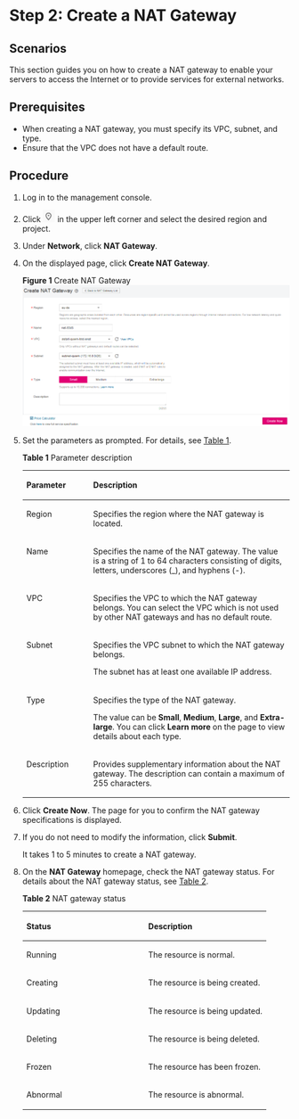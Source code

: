 # Step 2: Create a NAT Gateway<a name="nat_qs_0016"></a>

## Scenarios<a name="nat_qs_0003_section141051954102215"></a>

This section guides you on how to create a NAT gateway to enable your servers to access the Internet or to provide services for external networks.

## **Prerequisites**<a name="nat_qs_0003_section1825861973713"></a>

-   When creating a NAT gateway, you must specify its VPC, subnet, and type.
-   Ensure that the VPC does not have a default route.

## Procedure<a name="nat_qs_0003_section82633199366"></a>

1.  Log in to the management console.
2.  Click  ![](figures/icon-region.png)  in the upper left corner and select the desired region and project.
3.  Under  **Network**, click  **NAT Gateway**.
4.  On the displayed page, click  **Create NAT Gateway**.

    **Figure  1**  Create NAT Gateway<a name="nat_qs_0003_fig1753371912428"></a>  
    ![](figures/create-nat-gateway.png "create-nat-gateway")

5.  Set the parameters as prompted. For details, see  [Table 1](#nat_qs_0003_table27487005195751).

    **Table  1**  Parameter description

    <a name="nat_qs_0003_table27487005195751"></a>
    <table><thead align="left"><tr id="nat_qs_0003_row9940336195751"><th class="cellrowborder" valign="top" width="25%" id="mcps1.2.3.1.1"><p id="nat_qs_0003_p5995559819588"><a name="nat_qs_0003_p5995559819588"></a><a name="nat_qs_0003_p5995559819588"></a><strong id="nat_qs_0003_b24725868162658"><a name="nat_qs_0003_b24725868162658"></a><a name="nat_qs_0003_b24725868162658"></a>Parameter</strong></p>
    </th>
    <th class="cellrowborder" valign="top" width="75%" id="mcps1.2.3.1.2"><p id="nat_qs_0003_p2456526519588"><a name="nat_qs_0003_p2456526519588"></a><a name="nat_qs_0003_p2456526519588"></a>Description</p>
    </th>
    </tr>
    </thead>
    <tbody><tr id="nat_qs_0003_row11053428162048"><td class="cellrowborder" valign="top" width="25%" headers="mcps1.2.3.1.1 "><p id="nat_qs_0003_p22912486162048"><a name="nat_qs_0003_p22912486162048"></a><a name="nat_qs_0003_p22912486162048"></a>Region</p>
    </td>
    <td class="cellrowborder" valign="top" width="75%" headers="mcps1.2.3.1.2 "><p id="nat_qs_0003_p43972101162048"><a name="nat_qs_0003_p43972101162048"></a><a name="nat_qs_0003_p43972101162048"></a>Specifies the region where the NAT gateway is located.</p>
    </td>
    </tr>
    <tr id="nat_qs_0003_row32613315195751"><td class="cellrowborder" valign="top" width="25%" headers="mcps1.2.3.1.1 "><p id="nat_qs_0003_p2832836319588"><a name="nat_qs_0003_p2832836319588"></a><a name="nat_qs_0003_p2832836319588"></a>Name</p>
    </td>
    <td class="cellrowborder" valign="top" width="75%" headers="mcps1.2.3.1.2 "><p id="nat_qs_0003_p1289605119588"><a name="nat_qs_0003_p1289605119588"></a><a name="nat_qs_0003_p1289605119588"></a>Specifies the name of the NAT gateway. The value is a string of 1 to 64 characters consisting of digits, letters, underscores (_), and hyphens (-).</p>
    </td>
    </tr>
    <tr id="nat_qs_0003_row27553870195751"><td class="cellrowborder" valign="top" width="25%" headers="mcps1.2.3.1.1 "><p id="nat_qs_0003_p1464780019588"><a name="nat_qs_0003_p1464780019588"></a><a name="nat_qs_0003_p1464780019588"></a>VPC</p>
    </td>
    <td class="cellrowborder" valign="top" width="75%" headers="mcps1.2.3.1.2 "><p id="nat_qs_0003_p4562116519588"><a name="nat_qs_0003_p4562116519588"></a><a name="nat_qs_0003_p4562116519588"></a>Specifies the VPC to which the NAT gateway belongs. You can select the VPC which is not used by other NAT gateways and has no default route. </p>
    </td>
    </tr>
    <tr id="nat_qs_0003_row47407746195751"><td class="cellrowborder" valign="top" width="25%" headers="mcps1.2.3.1.1 "><p id="nat_qs_0003_p17196519588"><a name="nat_qs_0003_p17196519588"></a><a name="nat_qs_0003_p17196519588"></a>Subnet</p>
    </td>
    <td class="cellrowborder" valign="top" width="75%" headers="mcps1.2.3.1.2 "><p id="nat_qs_0003_p980412105420"><a name="nat_qs_0003_p980412105420"></a><a name="nat_qs_0003_p980412105420"></a>Specifies the VPC subnet to which the NAT gateway belongs.</p>
    <p id="nat_qs_0003_p1392917619588"><a name="nat_qs_0003_p1392917619588"></a><a name="nat_qs_0003_p1392917619588"></a>The subnet has at least one available IP address.</p>
    </td>
    </tr>
    <tr id="nat_qs_0003_row3011590195751"><td class="cellrowborder" valign="top" width="25%" headers="mcps1.2.3.1.1 "><p id="nat_qs_0003_p1770884719588"><a name="nat_qs_0003_p1770884719588"></a><a name="nat_qs_0003_p1770884719588"></a>Type</p>
    </td>
    <td class="cellrowborder" valign="top" width="75%" headers="mcps1.2.3.1.2 "><p id="nat_qs_0003_p156313256519"><a name="nat_qs_0003_p156313256519"></a><a name="nat_qs_0003_p156313256519"></a>Specifies the type of the NAT gateway.</p>
    <p id="nat_qs_0003_p03201316191210"><a name="nat_qs_0003_p03201316191210"></a><a name="nat_qs_0003_p03201316191210"></a>The value can be <strong id="nat_qs_0003_b842352706152120"><a name="nat_qs_0003_b842352706152120"></a><a name="nat_qs_0003_b842352706152120"></a>Small</strong>, <strong id="nat_qs_0003_b842352706152124"><a name="nat_qs_0003_b842352706152124"></a><a name="nat_qs_0003_b842352706152124"></a>Medium</strong>, <strong id="nat_qs_0003_b842352706152128"><a name="nat_qs_0003_b842352706152128"></a><a name="nat_qs_0003_b842352706152128"></a>Large</strong>, and <strong id="nat_qs_0003_b842352706152132"><a name="nat_qs_0003_b842352706152132"></a><a name="nat_qs_0003_b842352706152132"></a>Extra-large</strong>. You can click <strong id="nat_qs_0003_b842352706152252"><a name="nat_qs_0003_b842352706152252"></a><a name="nat_qs_0003_b842352706152252"></a>Learn more</strong> on the page to view details about each type.</p>
    </td>
    </tr>
    <tr id="nat_qs_0003_row2219225792544"><td class="cellrowborder" valign="top" width="25%" headers="mcps1.2.3.1.1 "><p id="nat_qs_0003_p5274235692544"><a name="nat_qs_0003_p5274235692544"></a><a name="nat_qs_0003_p5274235692544"></a>Description</p>
    </td>
    <td class="cellrowborder" valign="top" width="75%" headers="mcps1.2.3.1.2 "><p id="nat_qs_0003_p4427248192544"><a name="nat_qs_0003_p4427248192544"></a><a name="nat_qs_0003_p4427248192544"></a>Provides supplementary information about the NAT gateway. The description can contain a maximum of 255 characters.</p>
    </td>
    </tr>
    </tbody>
    </table>

6.  Click  **Create Now**. The page for you to confirm the NAT gateway specifications is displayed.
7.  If you do not need to modify the information, click  **Submit**.

    It takes 1 to 5 minutes to create a NAT gateway.

8.  On the  **NAT Gateway**  homepage, check the NAT gateway status. For details about the NAT gateway status, see  [Table 2](#nat_qs_0003_table1213025114317).

    **Table  2**  NAT gateway status

    <a name="nat_qs_0003_table1213025114317"></a>
    <table><thead align="left"><tr id="nat_qs_0003_row9131125119310"><th class="cellrowborder" valign="top" width="50%" id="mcps1.2.3.1.1"><p id="nat_qs_0003_p41311951532"><a name="nat_qs_0003_p41311951532"></a><a name="nat_qs_0003_p41311951532"></a><strong id="nat_qs_0003_b8423527062072"><a name="nat_qs_0003_b8423527062072"></a><a name="nat_qs_0003_b8423527062072"></a>Status</strong></p>
    </th>
    <th class="cellrowborder" valign="top" width="50%" id="mcps1.2.3.1.2"><p id="nat_qs_0003_p313185110315"><a name="nat_qs_0003_p313185110315"></a><a name="nat_qs_0003_p313185110315"></a><strong>Description</strong></p>
    </th>
    </tr>
    </thead>
    <tbody><tr id="nat_qs_0003_row1713115114315"><td class="cellrowborder" valign="top" width="50%" headers="mcps1.2.3.1.1 "><p id="nat_qs_0003_p41311351433"><a name="nat_qs_0003_p41311351433"></a><a name="nat_qs_0003_p41311351433"></a>Running</p>
    </td>
    <td class="cellrowborder" valign="top" width="50%" headers="mcps1.2.3.1.2 "><p id="nat_qs_0003_p1513185113314"><a name="nat_qs_0003_p1513185113314"></a><a name="nat_qs_0003_p1513185113314"></a>The resource is normal.</p>
    </td>
    </tr>
    <tr id="nat_qs_0003_row1013115115314"><td class="cellrowborder" valign="top" width="50%" headers="mcps1.2.3.1.1 "><p id="nat_qs_0003_p613155112317"><a name="nat_qs_0003_p613155112317"></a><a name="nat_qs_0003_p613155112317"></a>Creating</p>
    </td>
    <td class="cellrowborder" valign="top" width="50%" headers="mcps1.2.3.1.2 "><p id="nat_qs_0003_p1713175110310"><a name="nat_qs_0003_p1713175110310"></a><a name="nat_qs_0003_p1713175110310"></a>The resource is being created.</p>
    </td>
    </tr>
    <tr id="nat_qs_0003_row101312514318"><td class="cellrowborder" valign="top" width="50%" headers="mcps1.2.3.1.1 "><p id="nat_qs_0003_p5131165115319"><a name="nat_qs_0003_p5131165115319"></a><a name="nat_qs_0003_p5131165115319"></a>Updating</p>
    </td>
    <td class="cellrowborder" valign="top" width="50%" headers="mcps1.2.3.1.2 "><p id="nat_qs_0003_p6131951338"><a name="nat_qs_0003_p6131951338"></a><a name="nat_qs_0003_p6131951338"></a>The resource is being updated.</p>
    </td>
    </tr>
    <tr id="nat_qs_0003_row1913115514318"><td class="cellrowborder" valign="top" width="50%" headers="mcps1.2.3.1.1 "><p id="nat_qs_0003_p666512504613"><a name="nat_qs_0003_p666512504613"></a><a name="nat_qs_0003_p666512504613"></a>Deleting</p>
    </td>
    <td class="cellrowborder" valign="top" width="50%" headers="mcps1.2.3.1.2 "><p id="nat_qs_0003_p3131351739"><a name="nat_qs_0003_p3131351739"></a><a name="nat_qs_0003_p3131351739"></a>The resource is being deleted.</p>
    </td>
    </tr>
    <tr id="nat_qs_0003_row1613155110316"><td class="cellrowborder" valign="top" width="50%" headers="mcps1.2.3.1.1 "><p id="nat_qs_0003_p1813155111316"><a name="nat_qs_0003_p1813155111316"></a><a name="nat_qs_0003_p1813155111316"></a>Frozen</p>
    </td>
    <td class="cellrowborder" valign="top" width="50%" headers="mcps1.2.3.1.2 "><p id="nat_qs_0003_p8131105111315"><a name="nat_qs_0003_p8131105111315"></a><a name="nat_qs_0003_p8131105111315"></a>The resource has been frozen.</p>
    </td>
    </tr>
    <tr id="nat_qs_0003_row101318515313"><td class="cellrowborder" valign="top" width="50%" headers="mcps1.2.3.1.1 "><p id="nat_qs_0003_p384018216717"><a name="nat_qs_0003_p384018216717"></a><a name="nat_qs_0003_p384018216717"></a>Abnormal</p>
    </td>
    <td class="cellrowborder" valign="top" width="50%" headers="mcps1.2.3.1.2 "><p id="nat_qs_0003_p213110511539"><a name="nat_qs_0003_p213110511539"></a><a name="nat_qs_0003_p213110511539"></a>The resource is abnormal.</p>
    </td>
    </tr>
    </tbody>
    </table>


